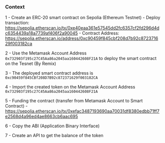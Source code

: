 ### Context

1 - Create an ERC-20 smart contract on Sepolia (Ethereum Testnet) 
    - Deploy transaction: https://sepolia.etherscan.io/tx/0xe40eaa361e57545dd2fc6357cf2fd296d4dc6354439a18a7739af406f2a90045
    - Contract Address: https://sepolia.etherscan.io/address/0xc90459f845cbf208d7b92c872371629f003182ca
    
2 - Use the Metamask Account Address `0x732903f195c27C45Aa86a2045aa160442608F21A` to deploy the smart contract on the Tesnet (By Remix)

3 - The deployed smart contract address is `0xc90459f845CBf208D7B92c872371629f003182CA`

4 - Import the created token on the Metamask Account Address `0x732903f195c27C45Aa86a2045aa160442608F21A`

5 - Funding the contract (transfer from Metamask Account to Smart Contract) - https://sepolia.etherscan.io/tx/0xefac3487193690aa70031df8380edbb71ff7e2568d4a96ed4ae8663cb6aac695

6 - Copy the ABI (Application Binary Interface)

7 - Create an API to get the balance of the token
